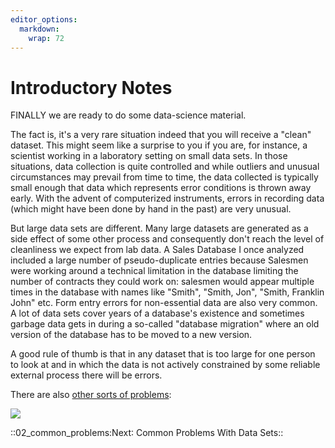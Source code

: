 ```yaml
---
editor_options: 
  markdown: 
    wrap: 72
---
```


# Introductory Notes

FINALLY we are ready to do some data-science material.

The fact is, it's a very rare situation indeed that you will receive a
"clean" dataset. This might seem like a surprise to you if you are, for
instance, a scientist working in a laboratory setting on small data
sets. In those situations, data collection is quite controlled and while
outliers and unusual circumstances may prevail from time to time, the
data collected is typically small enough that data which represents
error conditions is thrown away early. With the advent of computerized
instruments, errors in recording data (which might have been done by
hand in the past) are very unusual.

But large data sets are different. Many large datasets are generated as
a side effect of some other process and consequently don't reach the
level of cleanliness we expect from lab data. A Sales Database I once
analyzed included a large number of pseudo-duplicate entries because
Salesmen were working around a technical limitation in the database
limiting the number of contracts they could work on: salesmen would
appear multiple times in the database with names like "Smith", "Smith,
Jon", "Smith, Franklin John" etc. Form entry errors for non-essential
data are also very common. A lot of data sets cover years of a
database's existence and sometimes garbage data gets in during a
so-called "database migration" where an old version of the database has
to be moved to a new version.

A good rule of thumb is that in any dataset that is too large for one
person to look at and in which the data is not actively constrained by
some reliable external process there will be errors.

There are also [other sorts of
problems](https://www.popularmechanics.com/science/a22577/genetics-papers-excel-errors/):

![](./excel_errors.png)


::02_common_problems:Next∶ Common Problems With Data Sets::
